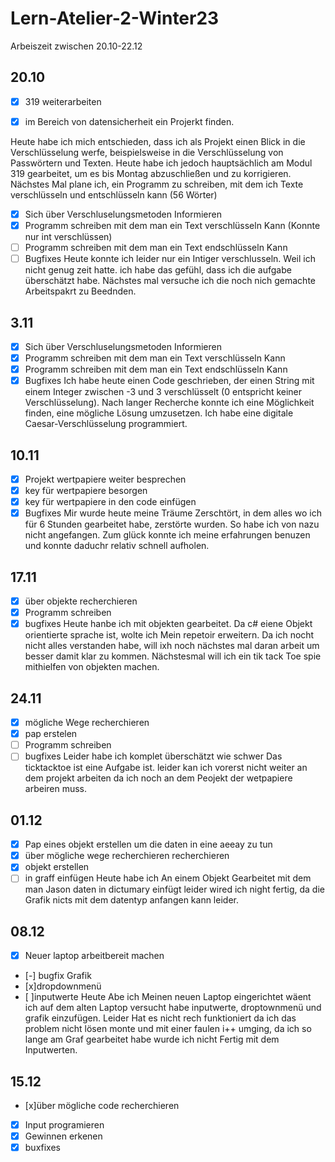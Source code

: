 # Lern-Atelier-2-Winter23

Arbeiszeit zwischen 20.10-22.12

## 20.10

- [x] 319 weiterarbeiten

- [x] im Bereich von datensicherheit ein Projerkt finden.

Heute habe ich mich entschieden, dass ich als Projekt einen Blick in die Verschlüsselung werfe, beispielsweise in die Verschlüsselung von Passwörtern und Texten. Heute habe ich jedoch hauptsächlich am Modul 319 gearbeitet, um es bis Montag abzuschließen und zu korrigieren. Nächstes Mal plane ich, ein Programm zu schreiben, mit dem ich Texte verschlüsseln und entschlüsseln kann (56 Wörter)

- [x] Sich über Verschluselungsmetoden Informieren
- [x] Programm schreiben mit dem man ein Text verschlüsseln Kann (Konnte nur int verschlüssen)
- [ ] Programm schreiben mit dem man ein Text endschlüsseln Kann 
- [ ] Bugfixes
Heute konnte ich leider nur ein Intiger verschlusseln. Weil ich nicht genug zeit hatte. ich habe das gefühl, dass ich die aufgabe überschätzt habe. Nächstes mal versuche ich die noch nich gemachte Arbeitspakrt zu Beednden.

## 3.11

- [x] Sich über Verschluselungsmetoden Informieren
- [x] Programm schreiben mit dem man ein Text verschlüsseln Kann
- [x] Programm schreiben mit dem man ein Text endschlüsseln Kann
- [x] Bugfixes
     Ich habe heute einen Code geschrieben, der einen String mit einem Integer zwischen -3 und 3 verschlüsselt (0 entspricht keiner Verschlüsselung). Nach langer Recherche konnte ich eine Möglichkeit finden, eine mögliche Lösung umzusetzen. Ich habe eine digitale Caesar-Verschlüsselung programmiert.
## 10.11

- [x] Projekt wertpapiere weiter besprechen
- [x] key für wertpapiere besorgen
- [x] key für wertpapiere in den code einfügen
- [x] Bugfixes
Mir wurde heute meine Träume Zerschtört, in dem alles wo ich für 6 Stunden gearbeitet habe, zerstörte wurden. So habe ich von nazu nicht angefangen. Zum glück konnte ich meine erfahrungen benuzen und konnte daduchr relativ schnell aufholen.

 ## 17.11
 
- [x] über objekte recherchieren
- [x] Programm schreiben
- [x] bugfixes
  Heute hanbe ich mit objekten gearbeitet. Da c# eiene Objekt orientierte sprache ist, wolte ich Mein repetoir erweitern. Da ich nocht nicht alles verstanden habe, will ixh noch nächstes mal daran arbeit um besser damit klar zu kommen. Nächstesmal will ich ein tik tack Toe spie mithielfen von objekten machen.

## 24.11

- [x] mögliche Wege recherchieren
- [x] pap erstelen
- [ ] Programm schreiben
- [ ] bugfixes
      Leider habe ich komplet überschätzt wie schwer Das ticktacktoe ist eine Aufgabe ist. leider kan ich vorerst nicht weiter an dem projekt arbeiten da ich noch an dem Peojekt der wetpapiere arbeiren muss.
## 01.12
- [x] Pap eines objekt erstellen um die daten in eine aeeay zu tun
- [x]  über mögliche wege recherchieren recherchieren
- [x]  objekt erstellen
- [ ]  in graff einfügen
Heute habe ich An einem Objekt Gearbeitet mit dem man Jason daten in dictumary einfügt leider wired ich night fertig, da die Grafik nicts mit dem datentyp <date only> anfangen kann leider.
## 08.12
 - [x] Neuer laptop arbeitbereit machen
 - [-] bugfix Grafik
 - [x]dropdownmenü
 - [ ]inputwerte
Heute Abe ich Meinen neuen Laptop eingerichtet wäent ich auf dem alten Laptop versucht habe inputwerte, droptownmenü und grafik einzufügen. Leider Hat es nicht rech funktioniert da ich das <date only> problem nicht lösen monte und mit einer faulen i++ umging, da ich so lange am Graf gearbeitet habe wurde ich nicht Fertig mit dem Inputwerten.

## 15.12
- [x]über mögliche code recherchieren
- [x] Input programieren
- [x] Gewinnen erkenen
- [x] buxfixes
